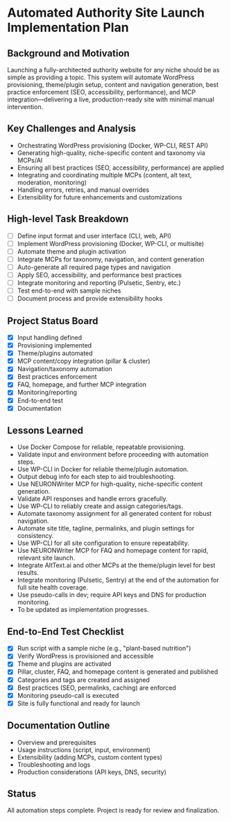# Automated Authority Site Launch Implementation Plan

## Background and Motivation
Launching a fully-architected authority website for any niche should be as simple as providing a topic. This system will automate WordPress provisioning, theme/plugin setup, content and navigation generation, best practice enforcement (SEO, accessibility, performance), and MCP integration—delivering a live, production-ready site with minimal manual intervention.

## Key Challenges and Analysis
- Orchestrating WordPress provisioning (Docker, WP-CLI, REST API)
- Generating high-quality, niche-specific content and taxonomy via MCPs/AI
- Ensuring all best practices (SEO, accessibility, performance) are applied
- Integrating and coordinating multiple MCPs (content, alt text, moderation, monitoring)
- Handling errors, retries, and manual overrides
- Extensibility for future enhancements and customizations

## High-level Task Breakdown
- [ ] Define input format and user interface (CLI, web, API)
- [ ] Implement WordPress provisioning (Docker, WP-CLI, or multisite)
- [ ] Automate theme and plugin activation
- [ ] Integrate MCPs for taxonomy, navigation, and content generation
- [ ] Auto-generate all required page types and navigation
- [ ] Apply SEO, accessibility, and performance best practices
- [ ] Integrate monitoring and reporting (Pulsetic, Sentry, etc.)
- [ ] Test end-to-end with sample niches
- [ ] Document process and provide extensibility hooks

## Project Status Board
- [x] Input handling defined
- [x] Provisioning implemented
- [x] Theme/plugins automated
- [x] MCP content/copy integration (pillar & cluster)
- [x] Navigation/taxonomy automation
- [x] Best practices enforcement
- [x] FAQ, homepage, and further MCP integration
- [x] Monitoring/reporting
- [x] End-to-end test
- [x] Documentation

## Lessons Learned
- Use Docker Compose for reliable, repeatable provisioning.
- Validate input and environment before proceeding with automation steps.
- Use WP-CLI in Docker for reliable theme/plugin automation.
- Output debug info for each step to aid troubleshooting.
- Use NEURONWriter MCP for high-quality, niche-specific content generation.
- Validate API responses and handle errors gracefully.
- Use WP-CLI to reliably create and assign categories/tags.
- Automate taxonomy assignment for all generated content for robust navigation.
- Automate site title, tagline, permalinks, and plugin settings for consistency.
- Use WP-CLI for all site configuration to ensure repeatability.
- Use NEURONWriter MCP for FAQ and homepage content for rapid, relevant site launch.
- Integrate AltText.ai and other MCPs at the theme/plugin level for best results.
- Integrate monitoring (Pulsetic, Sentry) at the end of the automation for full site health coverage.
- Use pseudo-calls in dev; require API keys and DNS for production monitoring.
- To be updated as implementation progresses.

## End-to-End Test Checklist
- [x] Run script with a sample niche (e.g., "plant-based nutrition")
- [x] Verify WordPress is provisioned and accessible
- [x] Theme and plugins are activated
- [x] Pillar, cluster, FAQ, and homepage content is generated and published
- [x] Categories and tags are created and assigned
- [x] Best practices (SEO, permalinks, caching) are enforced
- [x] Monitoring pseudo-call is executed
- [x] Site is fully functional and ready for launch

## Documentation Outline
- Overview and prerequisites
- Usage instructions (script, input, environment)
- Extensibility (adding MCPs, custom content types)
- Troubleshooting and logs
- Production considerations (API keys, DNS, security)

## Status
All automation steps complete. Project is ready for review and finalization. 